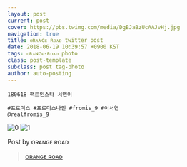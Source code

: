 ```yaml
---
layout: post
current: post
cover: https://pbs.twimg.com/media/DgBJaBzUcAAJvHj.jpg
navigation: true
title: ᴏʀᴀɴɢᴇ ʀᴏᴀᴅ twitter post
date: 2018-06-19 10:39:57 +0900 KST
tags: ᴏʀᴀɴɢᴇ-ʀᴏᴀᴅ photo
class: post-template
subclass: post tag-photo
author: auto-posting
---
```


```  
180618 팩트인스타 서연이  
  
#프로미스 #프로미스나인 #fromis_9 #이서연  
@realfromis_9  

```

![0](https://pbs.twimg.com/media/DgBJZGWU8AEIJNJ.jpg)
![1](https://pbs.twimg.com/media/DgBJaBzUcAAJvHj.jpg)

Post by ᴏʀᴀɴɢᴇ ʀᴏᴀᴅ
> [ᴏʀᴀɴɢᴇ ʀᴏᴀᴅ](https://twitter.com/OrangeRoad8)